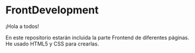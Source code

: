 # FrontDevelopment
¡Hola a todos!

En este repositorio estarán incluida la parte Frontend de diferentes páginas. He usado HTML5 y CSS para crearlas.
